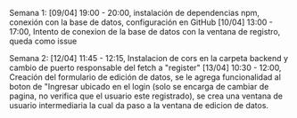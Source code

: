 Semana 1:
[09/04] 19:00 - 20:00, instalación de dependencias npm, conexión con la base de datos, configuración en GitHub 
[10/04] 13:00 - 17:00, Intento de conexion de la base de datos con la ventana de registro, queda como issue

Semana 2:
[12/04] 11:45 - 12:15, Instalacion de cors en la carpeta backend y cambio de puerto responsable del fetch a "register"
[13/04] 10:30 - 12:00, Creación del formulario de edición de datos, se le agrega funcionalidad al boton de "Ingresar 
ubicado en el login (solo se encarga de cambiar de pagina, no verifica que el usuario este registrado), se crea una 
ventana de usuario intermediaria la cual da paso a la ventana de edicion de datos.